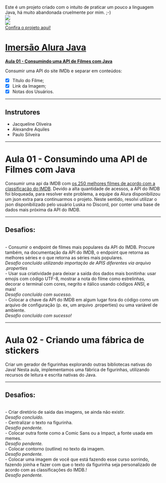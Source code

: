 Este é um projeto criado com o intuito de praticar um pouco a linguagem Java, há muito abandonada cruelmente por mim. ;-)
<br>
![](http://img.shields.io/static/v1?label=STATUS&message=EM%20DESENVOLVIMENTO&color=GREEN&style=for-the-badge)
<br>
![](https://user-images.githubusercontent.com/18605511/228116499-c0197e2a-54ce-4ace-8927-58240bad9a89.png)
<br>[Confira o projeto aqui!](https://replit.com/@NadinaelSilva/AluraAdesivos)
# [Imersão Alura Java](https://www.alura.com.br/imersao-java?version=java2)

 
**[Aula 01 - Consumindo uma API de Filmes com Java](https://github.com/PamelaRondina/Imersao-Alura-Java#aula-01---consumindo-uma-api-de-filmes-com-java)**
 
Consumir uma API do site IMDb e separar em conteúdos:
- [x] Título do Filme;
- [x] Link da Imagem;
- [x] Notas dos Usuários.
_____________________

## Instrutores
- Jacqueline Oliveira
- Alexandre Aquiles
- Paulo Silveira
____________________
 
# Aula 01 - Consumindo uma API de Filmes com Java

Consumir uma api da IMDB com [os 250 melhores filmes de acordo com a classificação do IMDB](https://www.imdb.com/chart/top/).
Devido a alta quantidade de acessos, a API do IMDB foi bloqueada, para resolver este problema, a equipe da Alura disponibilizou
um json extra para continuarmos o projeto. Neste sentido, resolvi utilizar o json disponibilizado pelo usuário Luska no Discord,
por conter uma base de dados mais próxima da API do IMDB.

_____________________________________
<h2>Desafios: </h2>
 <br>- Consumir o endpoint de filmes mais populares da API do IMDB. Procure também, na documentação da API do IMDB, o endpoint
 que retorna as melhores séries e o que retorna as séries mais populares.
 <br><i>Desafio concluído utilizando importação de APIS diferentes via arquivo .properties</i>
<br>- Usar sua criatividade para deixar a saída dos dados mais bonitinha: usar emojis com código UTF-8, mostrar a nota do filme
como estrelinhas, decorar o terminal com cores, negrito e itálico usando códigos ANSI, e mais!
<br><i>Desafio concluído com sucesso.</i>
<br>- Colocar a chave da API do IMDB em algum lugar fora do código como um arquivo de configuração (p. ex, um arquivo .properties)
ou uma variável de ambiente.
<br><i>Desafio concluído com sucesso!</i>

____________________
 
# Aula 02 - Criando uma fábrica de stickers
 Criar um gerador de figurinhas explorando outras bibliotecas nativas do Java! Nesta aula, implementamos uma fábrica de
 figurinhas, utilizando recursos de leitura e escrita nativas do Java.

_____________________________________
<h2>Desafios: </h2>
<br>- Criar diretório de saída das imagens, se ainda não existir.
<br><i>Desafio concluído.</i>
<br>- Centralizar o texto na figurinha.
<br><i>Desafio pendente.</i>
<br>- Colocar outra fonte como a Comic Sans ou a Impact, a fonte usada em memes.
<br><i>Desafio pendente.</i>
<br>- Colocar contorno (outline) no texto da imagem.
<br><i>Desafio pendente.</i>
<br>- Colocar uma imagem de você que está fazendo esse curso sorrindo, fazendo joinha e fazer com que o texto da figurinha
seja personalizado de acordo com as classificações do IMDB.!
<br><i>Desafio pendente.</i>